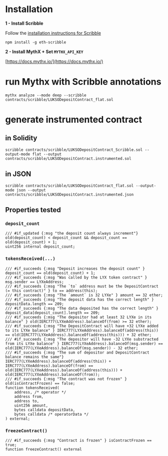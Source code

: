 # Installation

**1 - Install Scribble**

Follow the [installation instructions for Scribble](https://docs.scribble.codes/tool/installation)

```
npm install -g eth-scribble
```

**2 - Install MythX + Set `MYTHX_API_KEY`**

[https://docs.mythx.io/](https://docs.mythx.io/)

# run Mythx with Scribble annotations

```
mythx analyze --mode deep --scribble contracts/scribble/LUKSODepositContract_flat.sol
```

# generate instrumented contract

## in Solidity

```
scribble contracts/scribble/LUKSODepositContract_Scribble.sol --output-mode flat --output contracts/scribble/LUKSODepositContract.instrumented.sol
```

## in JSON

```
scribble contracts/scribble/LUKSODepositContract_flat.sol --output-mode json --output contracts/scribble/LUKSODepositContract.instrumented.json
```

## Properties tested

### `deposit_count`

```solidity
/// #if_updated {:msg "the deposit count always increment"} old(deposit_count) < deposit_count && deposit_count == old(deposit_count) + 1;
uint256 internal deposit_count;
```

### `tokensReceived(...)`

```solidity
/// #if_succeeds {:msg "Deposit increases the deposit count" } deposit_count == old(deposit_count) + 1;
/// #if_succeeds {:msg "Was called by the LYX token contract" } msg.sender == LYXeAddress;
/// #if_succeeds {:msg "The `to` address must be the DepositContract (= this contract)" } to == address(this);
/// #if_succeeds {:msg "The `amount` is 32 LYXe" } amount == 32 ether;
/// #if_succeeds {:msg "The deposit data has the correct length" } depositData.length == 209;
/// #if_succeeds {:msg "The data deposited has the correct length" } deposit_data[deposit_count].length == 209;
/// #if_succeeds {:msg "The depositor had at least 32 LYXe in its balance" } old(IERC777(LYXeAddress).balanceOf(from) >= 32 ether);
/// #if_succeeds {:msg "The DepositContract will have +32 LYXe added to its LYXe balance" } IERC777(LYXeAddress).balanceOf(address(this)) == old(IERC777(LYXeAddress).balanceOf(address(this))) + 32 ether;
/// #if_succeeds {:msg "The depositor will have -32 LYXe substracted from its LYXe balance" } IERC777(LYXeAddress).balanceOf(msg.sender) == old(IERC777(LYXeAddress).balanceOf(msg.sender)) - 32 ether;
/// #if_succeeds {:msg "The sum of depositor and DepositContract balance remains the same"} IERC777(LYXeAddress).balanceOf(address(this)) + IERC777(LYXeAddress).balanceOf(from) == old(IERC777(LYXeAddress).balanceOf(address(this))) + old(IERC777(LYXeAddress).balanceOf(from));
/// #if_succeeds {:msg "The contract was not frozen" } old(isContractFrozen) == false;
function tokensReceived(
    address, /* operator */
    address from,
    address to,
    uint256 amount,
    bytes calldata depositData,
    bytes calldata /* operatorData */
) external;
```

### `freezeContract()`

```solidity
/// #if_succeeds {:msg "Contract is frozen" } isContractFrozen == true;
function freezeContract() external
```
